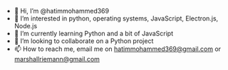 - 👋 Hi, I’m @hatimmohammed369
- 👀 I’m interested in python, operating systems, JavaScript, Electron.js, Node.js
- 🌱 I’m currently learning Python and a bit of JavaScript
- 💞️ I’m looking to collaborate on a Python project
- 📫 How to reach me, email me on hatimmohammed369@gmail.com or marshallriemann@gmail.com

<!---
hatimmohammed369/hatimmohammed369 is a ✨ special ✨ repository because its `README.md` (this file) appears on your GitHub profile.
You can click the Preview link to take a look at your changes.
--->
